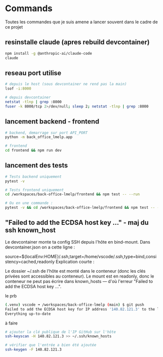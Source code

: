 # Commands

Toutes les commandes que je suis amene a lancer souvent dans le cadre de ce projet

## resinstalle claude (apres rebuild devcontainer)

```bash
npm install -g @anthropic-ai/claude-code
claude
```

## reseau port utilise

```bash
# depuis le host (sous devcontainer ne rend pas la main)
lsof -i:8000

# depuis devcontainer
netstat -tlnp | grep :8000
fuser -k 8000/tcp 2>/dev/null; sleep 2; netstat -tlnp | grep :8000
```

## lancement backend - frontend

```bash
# backend, demarrage sur port API_PORT
python -m back_office_lmelp.app

# frontend
cd frontend && npm run dev
```

## lancement des tests

```bash
# Tests backend uniquement
pytest -v

# Tests frontend uniquement
cd /workspaces/back-office-lmelp/frontend && npm test -- --run

# Ou en une commande :
pytest -v && cd /workspaces/back-office-lmelp/frontend && npm test -- --run
```

## "Failed to add the ECDSA host key ..." - maj du ssh known_host

Le devcontainer monte ta config SSH depuis l'hôte en bind-mount. Dans devcontainer.json on a cette ligne :

source=${localEnv:HOME}/.ssh,target=/home/vscode/.ssh,type=bind,consistency=cached,readonly
Explication courte :

Le dossier ~/.ssh de l'hôte est monté dans le conteneur (donc les clés privées sont accessibles au conteneur).
Le mount est en readonly, donc le conteneur ne peut pas écrire dans known_hosts — d'où l'erreur "Failed to add the ECDSA host key ...".

le prb

```bash
(.venv) vscode ➜ /workspaces/back-office-lmelp (main) $ git push
Failed to add the ECDSA host key for IP address '140.82.121.3' to the list of known hosts (/home/vscode/.ssh/known_hosts).
Everything up-to-date
```

à faire

```bash
# ajouter la clé publique de l'IP GitHub sur l'hôte
ssh-keyscan -H 140.82.121.3 >> ~/.ssh/known_hosts

# vérifier que l'entrée a bien été ajoutée
ssh-keygen -F 140.82.121.3
```
